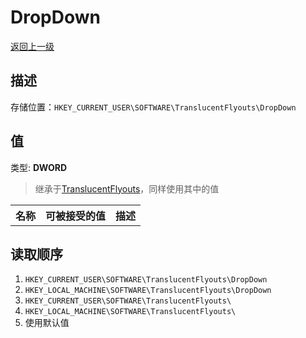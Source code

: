 # DropDown
[返回上一级](../CONFIG.md)
## 描述
存储位置：`HKEY_CURRENT_USER\SOFTWARE\TranslucentFlyouts\DropDown`   
## 值
类型: <b>DWORD</b>  
> 继承于[TranslucentFlyouts](../CONFIG.md)，同样使用其中的值
<table>
<tr>
<th>名称</th>
<th>可被接受的值</th>
<th>描述</th>
</tr>

</table>

## 读取顺序
1. `HKEY_CURRENT_USER\SOFTWARE\TranslucentFlyouts\DropDown` 
2. `HKEY_LOCAL_MACHINE\SOFTWARE\TranslucentFlyouts\DropDown`
3. `HKEY_CURRENT_USER\SOFTWARE\TranslucentFlyouts\` 
4. `HKEY_LOCAL_MACHINE\SOFTWARE\TranslucentFlyouts\` 
5. 使用默认值